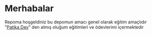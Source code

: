 # Merhabalar
Repoma hoşgeldiniz bu depomun amacı genel olarak eğitim amaçlıdır "[Patika Dev](https://www.patika.dev)" den almış oluğum eğitimleri ve ödevlerimi içermektedir